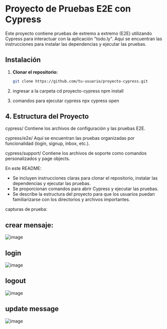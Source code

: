 # Proyecto de Pruebas E2E con Cypress

Este proyecto contiene pruebas de extremo a extremo (E2E) 
utilizando Cypress para interactuar con la aplicación "todo.ly". 
Aquí se encuentran las instrucciones para instalar las dependencias y ejecutar las pruebas.

## Instalación

1. **Clonar el repositorio:**

   ```bash
   git clone https://github.com/tu-usuario/proyecto-cypress.git
2. ingresar a la carpeta 
   cd proyecto-cypress
   npm install

3. comandos para ejecutar cypress
   npx cypress open


## 4. Estructura del Proyecto
cypress/
Contiene los archivos de configuración y las pruebas E2E.

cypress/e2e/
Aquí se encuentran las pruebas organizadas por funcionalidad (login, signup, inbox, etc.).

cypress/support/
Contiene los archivos de soporte como comandos personalizados y page objects.


En este README:
- Se incluyen instrucciones claras para clonar el repositorio, instalar las dependencias y ejecutar las pruebas.
- Se proporcionan comandos para abrir Cypress y ejecutar las pruebas.
- Se describe la estructura del proyecto para que los usuarios puedan familiarizarse con los directorios y archivos importantes.

capturas de prueba:
## crear mensaje:
![image](https://github.com/shamuelxd4/Automatizacion_Banco_sol_samuel_quenta_carvajal/assets/50058913/a815568f-f0eb-4e1d-b40c-f370e516e404)

## login
![image](https://github.com/shamuelxd4/Automatizacion_Banco_sol_samuel_quenta_carvajal/assets/50058913/cd44f062-7153-4162-82fe-9664843aa4ae)

## logout
![image](https://github.com/shamuelxd4/Automatizacion_Banco_sol_samuel_quenta_carvajal/assets/50058913/fb58394c-f9df-4fd5-9189-fe071b2d95bd)

## update message
![image](https://github.com/shamuelxd4/Automatizacion_Banco_sol_samuel_quenta_carvajal/assets/50058913/21db1a17-c860-47a7-8229-ee46fd70da2b)







